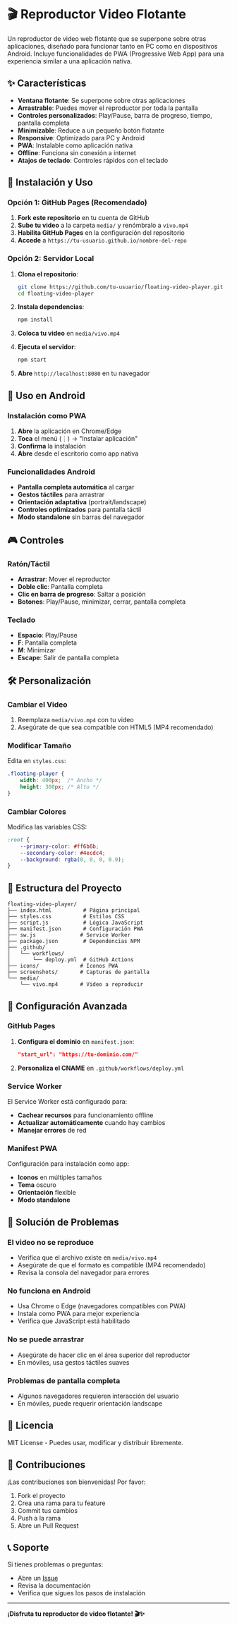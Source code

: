 # 🎬 Reproductor Video Flotante

Un reproductor de video web flotante que se superpone sobre otras aplicaciones, diseñado para funcionar tanto en PC como en dispositivos Android. Incluye funcionalidades de PWA (Progressive Web App) para una experiencia similar a una aplicación nativa.

## ✨ Características

- **Ventana flotante**: Se superpone sobre otras aplicaciones
- **Arrastrable**: Puedes mover el reproductor por toda la pantalla
- **Controles personalizados**: Play/Pause, barra de progreso, tiempo, pantalla completa
- **Minimizable**: Reduce a un pequeño botón flotante
- **Responsive**: Optimizado para PC y Android
- **PWA**: Instalable como aplicación nativa
- **Offline**: Funciona sin conexión a internet
- **Atajos de teclado**: Controles rápidos con el teclado

## 🚀 Instalación y Uso

### Opción 1: GitHub Pages (Recomendado)

1. **Fork este repositorio** en tu cuenta de GitHub
2. **Sube tu video** a la carpeta `media/` y renómbralo a `vivo.mp4`
3. **Habilita GitHub Pages** en la configuración del repositorio
4. **Accede** a `https://tu-usuario.github.io/nombre-del-repo`

### Opción 2: Servidor Local

1. **Clona el repositorio**:
   ```bash
   git clone https://github.com/tu-usuario/floating-video-player.git
   cd floating-video-player
   ```

2. **Instala dependencias**:
   ```bash
   npm install
   ```

3. **Coloca tu video** en `media/vivo.mp4`

4. **Ejecuta el servidor**:
   ```bash
   npm start
   ```

5. **Abre** `http://localhost:8080` en tu navegador

## 📱 Uso en Android

### Instalación como PWA

1. **Abre** la aplicación en Chrome/Edge
2. **Toca** el menú (⋮) → "Instalar aplicación"
3. **Confirma** la instalación
4. **Abre** desde el escritorio como app nativa

### Funcionalidades Android

- **Pantalla completa automática** al cargar
- **Gestos táctiles** para arrastrar
- **Orientación adaptativa** (portrait/landscape)
- **Controles optimizados** para pantalla táctil
- **Modo standalone** sin barras del navegador

## 🎮 Controles

### Ratón/Táctil
- **Arrastrar**: Mover el reproductor
- **Doble clic**: Pantalla completa
- **Clic en barra de progreso**: Saltar a posición
- **Botones**: Play/Pause, minimizar, cerrar, pantalla completa

### Teclado
- **Espacio**: Play/Pause
- **F**: Pantalla completa
- **M**: Minimizar
- **Escape**: Salir de pantalla completa

## 🛠️ Personalización

### Cambiar el Video

1. Reemplaza `media/vivo.mp4` con tu video
2. Asegúrate de que sea compatible con HTML5 (MP4 recomendado)

### Modificar Tamaño

Edita en `styles.css`:
```css
.floating-player {
    width: 400px;  /* Ancho */
    height: 300px; /* Alto */
}
```

### Cambiar Colores

Modifica las variables CSS:
```css
:root {
    --primary-color: #ff6b6b;
    --secondary-color: #4ecdc4;
    --background: rgba(0, 0, 0, 0.9);
}
```

## 📁 Estructura del Proyecto

```
floating-video-player/
├── index.html          # Página principal
├── styles.css          # Estilos CSS
├── script.js           # Lógica JavaScript
├── manifest.json       # Configuración PWA
├── sw.js              # Service Worker
├── package.json        # Dependencias NPM
├── .github/
│   └── workflows/
│       └── deploy.yml  # GitHub Actions
├── icons/             # Iconos PWA
├── screenshots/       # Capturas de pantalla
└── media/
    └── vivo.mp4       # Video a reproducir
```

## 🔧 Configuración Avanzada

### GitHub Pages

1. **Configura el dominio** en `manifest.json`:
   ```json
   "start_url": "https://tu-dominio.com/"
   ```

2. **Personaliza el CNAME** en `.github/workflows/deploy.yml`

### Service Worker

El Service Worker está configurado para:
- **Cachear recursos** para funcionamiento offline
- **Actualizar automáticamente** cuando hay cambios
- **Manejar errores** de red

### Manifest PWA

Configuración para instalación como app:
- **Iconos** en múltiples tamaños
- **Tema** oscuro
- **Orientación** flexible
- **Modo standalone**

## 🐛 Solución de Problemas

### El video no se reproduce
- Verifica que el archivo existe en `media/vivo.mp4`
- Asegúrate de que el formato es compatible (MP4 recomendado)
- Revisa la consola del navegador para errores

### No funciona en Android
- Usa Chrome o Edge (navegadores compatibles con PWA)
- Instala como PWA para mejor experiencia
- Verifica que JavaScript está habilitado

### No se puede arrastrar
- Asegúrate de hacer clic en el área superior del reproductor
- En móviles, usa gestos táctiles suaves

### Problemas de pantalla completa
- Algunos navegadores requieren interacción del usuario
- En móviles, puede requerir orientación landscape

## 📄 Licencia

MIT License - Puedes usar, modificar y distribuir libremente.

## 🤝 Contribuciones

¡Las contribuciones son bienvenidas! Por favor:

1. Fork el proyecto
2. Crea una rama para tu feature
3. Commit tus cambios
4. Push a la rama
5. Abre un Pull Request

## 📞 Soporte

Si tienes problemas o preguntas:
- Abre un [Issue](https://github.com/tu-usuario/floating-video-player/issues)
- Revisa la documentación
- Verifica que sigues los pasos de instalación

---

**¡Disfruta tu reproductor de video flotante! 🎬✨**
